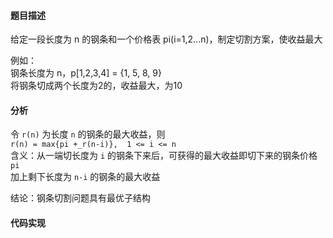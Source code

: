#### 题目描述
给定一段长度为 n 的钢条和一个价格表 pi(i=1,2...n)，制定切割方案，使收益最大  

例如：  
钢条长度为 n，p[1,2,3,4] = {1, 5, 8, 9}  
将钢条切成两个长度为2的，收益最大，为10

#### 分析

令 `r(n)` 为长度 `n` 的钢条的最大收益，则  
`r(n) = max{pi +_r(n-i)},  1 <= i <= n`  
含义：从一端切长度为 `i` 的钢条下来后，可获得的最大收益即切下来的钢条价格 `pi`  
加上剩下长度为 `n-i` 的钢条的最大收益  

结论：钢条切割问题具有最优子结构

#### 代码实现